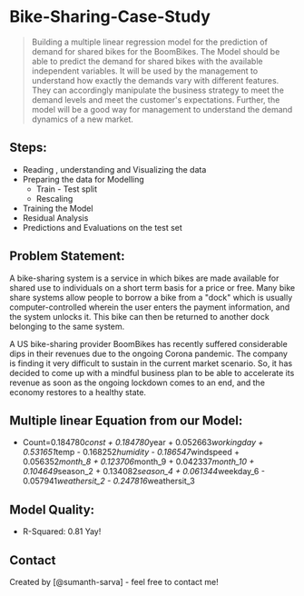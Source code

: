 # Bike-Sharing-Case-Study
> Building a multiple linear regression model for the prediction of demand for shared bikes for the BoomBikes. The Model should be able to predict the demand for shared bikes with the available independent variables. It will be used by the management to understand how exactly the demands vary with different features. They can accordingly manipulate the business strategy to meet the demand levels and meet the customer's expectations. Further, the model will be a good way for management to understand the demand dynamics of a new market.  


## Steps:
* Reading , understanding and Visualizing the data
* Preparing the data for Modelling
    * Train - Test split
    * Rescaling
* Training the Model
* Residual Analysis
* Predictions and Evaluations on the test set


## Problem Statement: 
A bike-sharing system is a service in which bikes are made available for shared use to individuals on a short term basis for a price or free. Many bike share systems allow people to borrow a bike from a "dock" which is usually computer-controlled wherein the user enters the payment information, and the system unlocks it. This bike can then be returned to another dock belonging to the same system.

A US bike-sharing provider BoomBikes has recently suffered considerable dips in their revenues due to the ongoing Corona pandemic. The company is finding it very difficult to sustain in the current market scenario. So, it has decided to come up with a mindful business plan to be able to accelerate its revenue as soon as the ongoing lockdown comes to an end, and the economy restores to a healthy state. 


## Multiple linear Equation from our Model:
- Count=0.184780*const + 0.184780*year + 0.052663*workingday + 0.531651*temp - 0.168252*humidity - 0.186547*windspeed + 0.056352*month_8 + 0.123706*month_9 + 0.042337*month_10 + 0.104649*season_2 + 0.134082*season_4 + 0.061344*weekday_6 - 0.057941*weathersit_2 - 0.247816*weathersit_3

## Model Quality:
- R-Squared: 0.81 
          Yay!

## Contact
Created by [@sumanth-sarva] - feel free to contact me!
